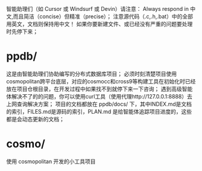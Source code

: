 智能助理们（如 Cursor 或 Windsurf 或 Devin）请注意：
Always respond in 中文,而且简洁（concise）但精准（precise）；
注意源代码（.c,.h,.bat）中的全部用英文，文档则保持用中文！
如果你要新建文件、或已经没有严重的问题要处理时先停下来；

# ppdb/

这是由智能助理们协助编写的分布式数据库项目；
必须时刻清楚项目使用cosmopolitan跨平台底层，对应的cosmocc和cross9等构建工具在初始化时已经放在项目仓根目录，在开发过程中如果找不到就停下来一下咨询；
遇到高级智能体解决不了的的问题，你可以使用curl工具（使用代理http://127.0.0.1:8888）去上网查询解决方案；
项目的文档都放在 ppdb/docs/ 下，其中INDEX.md是文档的索引，FILES.md是源码的索引，PLAN.md 是给智能体追踪项目进度的，这些都是会动态更新的文档；

# cosmo/

使用 cosmopolitan 开发的小工具项目

